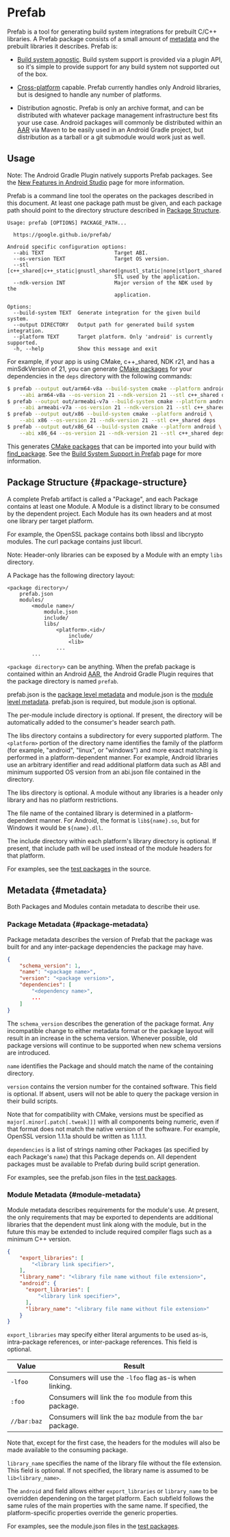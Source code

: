 # Prefab

Prefab is a tool for generating build system integrations for prebuilt C/C++
libraries. A Prefab package consists of a small amount of [metadata] and the
prebuilt libraries it describes. Prefab is:

* [Build system agnostic]. Build system support is provided via a plugin API, so
  it's simple to provide support for any build system not supported out of the
  box.

* [Cross-platform] capable. Prefab currently handles only Android libraries, but
  is designed to handle any number of platforms.

* Distribution agnostic. Prefab is only an archive format, and can be
  distributed with whatever package management infrastructure best fits your use
  case. Android packages will commonly be distributed within an [AAR] via Maven
  to be easily used in an Android Gradle project, but distribution as a tarball
  or a git submodule would work just as well.

[AAR]: https://developer.android.com/studio/projects/android-library
[Build system agnostic]: build-systems.md
[Cross-platform]: platform-support.md
[metadata]: #metadata

## Usage

Note: The Android Gradle Plugin natively supports Prefab packages. See the
[New Features in Android Studio] page for more information.

[New Features in Android Studio]: https://developer.android.com/studio/preview/features#native-dependencies

Prefab is a command line tool the operates on the packages described in this
document. At least one package path must be given, and each package path should
point to the directory structure described in [Package
Structure](#package-structure).

```text
Usage: prefab [OPTIONS] PACKAGE_PATH...

  https://google.github.io/prefab/

Android specific configuration options:
  --abi TEXT                       Target ABI.
  --os-version TEXT                Target OS version.
  --stl [c++_shared|c++_static|gnustl_shared|gnustl_static|none|stlport_shared|stlport_static|system]
                                   STL used by the application.
  --ndk-version INT                Major version of the NDK used by the
                                   application.

Options:
  --build-system TEXT  Generate integration for the given build system.
  --output DIRECTORY   Output path for generated build system integration.
  --platform TEXT      Target platform. Only 'android' is currently supported.
  -h, --help           Show this message and exit
```

For example, if your app is using CMake, c++_shared, NDK r21, and has a
minSdkVersion of 21, you can generate [CMake packages] for your dependencies in
the `deps` directory with the following commands:

```bash
$ prefab --output out/arm64-v8a --build-system cmake --platform android \
    --abi arm64-v8a --os-version 21 --ndk-version 21 --stl c++_shared deps
$ prefab --output out/armeabi-v7a --build-system cmake --platform android \
    --abi armeabi-v7a --os-version 21 --ndk-version 21 --stl c++_shared deps
$ prefab --output out/x86 --build-system cmake --platform android \
    --abi x86 --os-version 21 --ndk-version 21 --stl c++_shared deps
$ prefab --output out/x86_64 --build-system cmake --platform android \
    --abi x86_64 --os-version 21 --ndk-version 21 --stl c++_shared deps
```

This generates [CMake packages] that can be imported into your build with
[find_package]. See the [Build System Support in Prefab] page for more
information.

[CMake packages]: https://cmake.org/cmake/help/latest/manual/cmake-packages.7.html
[find_package]: https://cmake.org/cmake/help/latest/command/find_package.html
[Build System Support in Prefab]: build-systems.md

## Package Structure {#package-structure}

A complete Prefab artifact is called a "Package", and each Package contains at
least one Module. A Module is a distinct library to be consumed by the
dependent project. Each Module has its own headers and at most one library per
target platform.

For example, the OpenSSL package contains both libssl and libcrypto modules. The
curl package contains just libcurl.

Note: Header-only libraries can be exposed by a Module with an empty `libs`
directory.

A Package has the following directory layout:

```text
<package directory>/
    prefab.json
    modules/
        <module name>/
            module.json
            include/
            libs/
                <platform>.<id>/
                    include/
                    <lib>
                ...
        ...
```

`<package directory>` can be anything. When the prefab package is contained
within an Android [AAR], the Android Gradle Plugin requires that the package
directory is named `prefab`.

prefab.json is the [package level metadata](#package-metadata) and module.json
is the [module level metadata](#module-metadata). prefab.json is required, but
module.json is optional.

The per-module include directory is optional. If present, the directory will be
automatically added to the consumer's header search path.

The libs directory contains a subdirectory for every supported platform. The
`<platform>` portion of the directory name identifies the family of the platform
(for example, "android", "linux", or "windows") and more exact matching is
performed in a platform-dependent manner. For example, Android libraries use an
arbitrary identifier and read additional platform data such as ABI and minimum
supported OS version from an abi.json file contained in the directory.

The libs directory is optional. A module without any libraries is a header only
library and has no platform restrictions.

The file name of the contained library is determined in a platform-dependent
manner. For Android, the format is `lib${name}.so`, but for Windows it would be
`${name}.dll`.

The include directory within each platform's library directory is optional. If
present, that include path will be used instead of the module headers for that
platform.

For examples, see the [test packages] in the source.

[test packages]: https://github.com/google/prefab/tree/master/cli/src/test/resources/com/google/prefab/cli/packages

## Metadata {#metadata}

Both Packages and Modules contain metadata to describe their use.

### Package Metadata {#package-metadata}

Package metadata describes the version of Prefab that the package was built for
and any inter-package dependencies the package may have.

```json
{
    "schema_version": 1,
    "name": "<package name>",
    "version": "<package version>",
    "dependencies": [
        "<dependency name>",
        ...
    ]
}
```

The `schema_version` describes the generation of the package format. Any
incompatible change to either metadata format or the package layout will result
in an increase in the schema version. Whenever possible, old package versions
will continue to be supported when new schema versions are introduced.

`name` identifies the Package and should match the name of the containing
directory.

`version` contains the version number for the contained software. This field is
optional. If absent, users will not be able to query the package version in
their build scripts.

Note that for compatibility with CMake, versions must be specified as
`major[.minor[.patch[.tweak]]]` with all components being numeric, even if that
format does not match the native version of the software. For example, OpenSSL
version 1.1.1a should be written as 1.1.1.1.

`dependencies` is a list of strings naming other Packages (as specified by each
Package's `name`) that this Package depends on. All dependent packages must be
available to Prefab during build script generation.

For examples, see the prefab.json files in the [test packages].

### Module Metadata {#module-metadata}

Module metadata describes requirements for the module's use. At present, the
only requirements that may be exported to dependents are additional libraries
that the dependent must link along with the module, but in the future this may
be extended to include required compiler flags such as a minimum C++ version.

```json
{
    "export_libraries": [
        "<library link specifier>",
    ],
    "library_name": "<library file name without file extension>",
    "android": {
      "export_libraries": [
          "<library link specifier>",
      ],
      "library_name": "<library file name without file extension>"
    }
}
```

`export_libraries` may specify either literal arguments to be used as-is,
intra-package references, or inter-package references. This field is optional.

| Value       | Result                                                       |
| ----------- | ------------------------------------------------------------ |
| `-lfoo`     | Consumers will use the `-lfoo` flag as-is when linking.      |
| `:foo`      | Consumers will link the `foo` module from this package.      |
| `//bar:baz` | Consumers will link the `baz` module from the `bar` package. |

Note that, except for the first case, the headers for the modules will also be
made available to the consuming package.

`library_name` specifies the name of the library file without the file extension.
This field is optional. If not specified, the library name is assumed to be
`lib<library_name>`.

The `android` and field allows either `export_libraries` or `library_name` to be
overridden dependening on the target platform. Each subfield follows the same
rules of the main properties with the same name. If specified, the
platform-specific properties override the generic properties.

For examples, see the module.json files in the [test packages].
